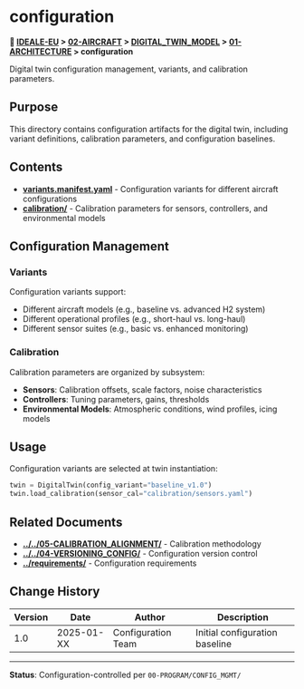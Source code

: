 # configuration

**📍 [IDEALE-EU](../../../../) > [02-AIRCRAFT](../../../) > [DIGITAL_TWIN_MODEL](../../) > [01-ARCHITECTURE](../) > configuration**

Digital twin configuration management, variants, and calibration parameters.

## Purpose

This directory contains configuration artifacts for the digital twin, including variant definitions, calibration parameters, and configuration baselines.

## Contents

- **[variants.manifest.yaml](variants.manifest.yaml)** - Configuration variants for different aircraft configurations
- **[calibration/](calibration/)** - Calibration parameters for sensors, controllers, and environmental models

## Configuration Management

### Variants
Configuration variants support:
- Different aircraft models (e.g., baseline vs. advanced H2 system)
- Different operational profiles (e.g., short-haul vs. long-haul)
- Different sensor suites (e.g., basic vs. enhanced monitoring)

### Calibration
Calibration parameters are organized by subsystem:
- **Sensors**: Calibration offsets, scale factors, noise characteristics
- **Controllers**: Tuning parameters, gains, thresholds
- **Environmental Models**: Atmospheric conditions, wind profiles, icing models

## Usage

Configuration variants are selected at twin instantiation:
```python
twin = DigitalTwin(config_variant="baseline_v1.0")
twin.load_calibration(sensor_cal="calibration/sensors.yaml")
```

## Related Documents

- **[../../05-CALIBRATION_ALIGNMENT/](../../05-CALIBRATION_ALIGNMENT/)** - Calibration methodology
- **[../../04-VERSIONING_CONFIG/](../../04-VERSIONING_CONFIG/)** - Configuration version control
- **[../requirements/](../requirements/)** - Configuration requirements

## Change History

| Version | Date | Author | Description |
|---------|------|--------|-------------|
| 1.0 | 2025-01-XX | Configuration Team | Initial configuration baseline |

---

**Status**: Configuration-controlled per `00-PROGRAM/CONFIG_MGMT/`
